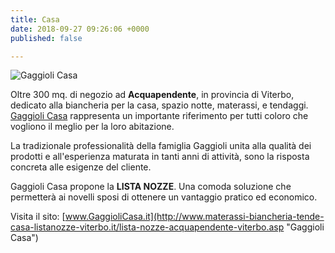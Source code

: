 ```yaml
---
title: Casa
date: 2018-09-27 09:26:06 +0000
published: false

---
```

![Gaggioli Casa](img/casa/gaggioli-casa.jpg "Gaggioli Casa")

Oltre 300 mq. di negozio ad **Acquapendente**, in provincia di Viterbo, dedicato alla biancheria per la casa, spazio notte, materassi, e tendaggi. [Gaggioli Casa](http://www.materassi-biancheria-tende-casa-listanozze-viterbo.it/lista-nozze-acquapendente-viterbo.asp "Gaggioli Casa") rappresenta un importante riferimento per tutti coloro che vogliono il meglio per la loro abitazione.

La tradizionale professionalità della famiglia Gaggioli unita alla qualità dei prodotti e all'esperienza maturata in tanti anni di attività, sono la risposta concreta alle esigenze del cliente.

Gaggioli Casa propone la  **LISTA NOZZE**. Una comoda soluzione che permetterà ai novelli sposi di ottenere un vantaggio pratico ed economico.

Visita il sito: [www.GaggioliCasa.it](http://www.materassi-biancheria-tende-casa-listanozze-viterbo.it/lista-nozze-acquapendente-viterbo.asp "Gaggioli Casa")